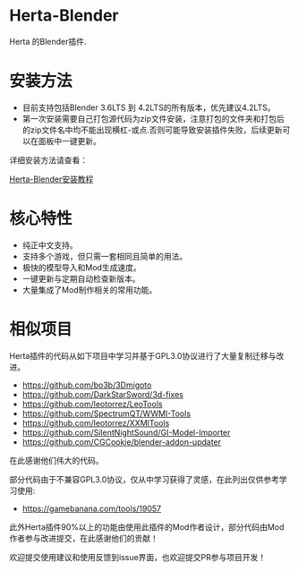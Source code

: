 # Herta-Blender

Herta 的Blender插件.

# 安装方法

- 目前支持包括Blender 3.6LTS 到 4.2LTS的所有版本，优先建议4.2LTS。
- 第一次安装需要自己打包源代码为zip文件安装，注意打包的文件夹和打包后的zip文件名中均不能出现横杠-或点.否则可能导致安装插件失败，后续更新可以在面板中一键更新。

详细安装方法请查看：

<a href="https://www.yuque.com/airde/lx53p6/hphr273raofrgnyl?singleDoc" target="_blank">
Herta-Blender安装教程
</a>

# 核心特性

- 纯正中文支持。
- 支持多个游戏，但只需一套相同且简单的用法。
- 极快的模型导入和Mod生成速度。
- 一键更新与定期自动检查新版本。
- 大量集成了Mod制作相关的常用功能。

# 相似项目

Herta插件的代码从如下项目中学习并基于GPL3.0协议进行了大量复制迁移与改进。

- https://github.com/bo3b/3Dmigoto
- https://github.com/DarkStarSword/3d-fixes
- https://github.com/leotorrez/LeoTools
- https://github.com/SpectrumQT/WWMI-Tools
- https://github.com/leotorrez/XXMITools
- https://github.com/SilentNightSound/GI-Model-Importer
- https://github.com/CGCookie/blender-addon-updater

在此感谢他们伟大的代码。

部分代码由于不兼容GPL3.0协议，仅从中学习获得了灵感，在此列出仅供参考学习使用:
- https://gamebanana.com/tools/19057 



此外Herta插件90%以上的功能由使用此插件的Mod作者设计，部分代码由Mod作者参与改进提交，在此感谢他们的贡献！

欢迎提交使用建议和使用反馈到issue界面，也欢迎提交PR参与项目开发！
